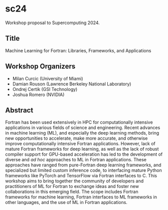 # sc24

Workshop proposal to Supercomputing 2024.

## Title

Machine Learning for Fortran: Libraries, Frameworks, and Applications

## Workshop Organizers

* Milan Curcic (University of Miami)
* Damian Rouson (Lawrence Berkeley National Laboratory)
* Ondrej Certik (GSI Technology)
* Joshua Romero (NVIDIA)

## Abstract

Fortran has been used extensively in HPC for computationally intensive
applications in various fields of science and engineering.
Recent advances in machine learning (ML), and especially the deep learning
methods, bring new opportunities to accelerate, make more accurate, and
otherwise improve computationally intensive Fortran applications.
However, lack of mature Fortran frameworks for deep learning, as well as the
lack of robust compiler support for GPU-based acceleration has led to the
development of diverse and _ad hoc_ approaches to ML in Fortran applications.
These approaches have ranged from pure-Fortran deep learning frameworks, and
specialized but limited custom inference code, to interfacing mature Python
frameworks like PyTorch and TensorFlow via Fortran interfaces to C.
This workshop aims to bring together the community of developers and
practitioners of ML for Fortran to exchange ideas and foster new collaborations
in this emerging field.
The scope includes Fortran frameworks for machine learning, Fortran interfaces
to ML frameworks in other languages, and the use of ML in Fortran applications.

